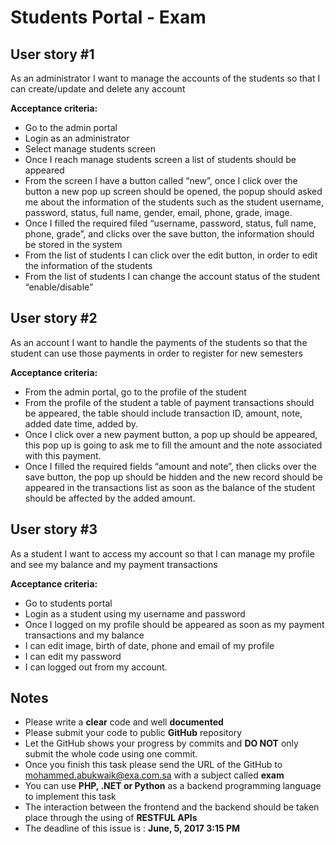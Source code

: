 # Students Portal - Exam



## User story #1
As an administrator I want to manage the accounts of the students so that I can create/update and delete any account

**Acceptance criteria:**

* Go to the admin portal
* Login as an administrator
* Select manage students screen
* Once I reach manage students screen a list of students should be appeared
* From the screen I have a button called “new”, once I click over the button a new pop up screen should be opened, the popup should asked me about the information of the students such as the student username, password, status, full name, gender, email, phone, grade, image.
* Once I filled the required filed “username, password, status, full name, phone, grade”, and clicks over the save button, the information should be stored in the system
* From the list of students I can click over the edit button, in order to edit the information of the students
* From the list of students I can change the account status of the student “enable/disable”

## User story #2
As an account I want to handle the payments of the students so that the student can use those payments in order to register for new semesters

**Acceptance criteria:**

* From the admin portal, go to the profile of the student
* From the profile of the student a table of payment transactions should be appeared, the table should include transaction ID, amount, note, added date time, added by.
* Once I click over a new payment button, a pop up should be appeared, this pop up is going to ask me to fill the amount and the note associated with this payment.
* Once I filled the required fields “amount and note”, then clicks over the save button, the pop up should be hidden and the new record should be appeared in the transactions list as soon as the balance of the student should be affected by the added amount.

## User story #3
As a student I want to access my account so that I can manage my profile and see my balance and my payment transactions

**Acceptance criteria:**

* Go to students portal
* Login as a student using my username and password
* Once I logged on my profile should be appeared as soon as my payment transactions and my balance
* I can edit image, birth of date, phone and email of my profile
* I can edit my password
* I can logged out from my account.

## Notes

* Please write a **clear** code and well **documented**
* Please submit your code to public **GitHub** repository
* Let the GitHub shows your progress by commits and **DO NOT** only submit the whole code using one commit.
* Once you finish this task please send the URL of the GitHub to mohammed.abukwaik@exa.com.sa with a subject called **exam**
* You can use **PHP, .NET or Python** as a backend programming language to implement this task
* The interaction between the frontend and the backend should be taken place through the using of **RESTFUL APIs**
* The deadline of this issue is : **June, 5, 2017 3:15 PM**
